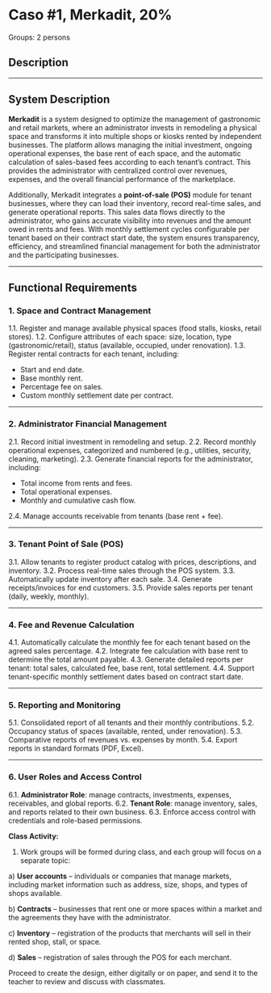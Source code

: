 # Caso #1, Merkadit, 20%

Groups: 2 persons

## Description

---

## System Description

**Merkadit** is a system designed to optimize the management of gastronomic and retail markets, where an administrator invests in remodeling a physical space and transforms it into multiple shops or kiosks rented by independent businesses. The platform allows managing the initial investment, ongoing operational expenses, the base rent of each space, and the automatic calculation of sales-based fees according to each tenant’s contract. This provides the administrator with centralized control over revenues, expenses, and the overall financial performance of the marketplace.

Additionally, Merkadit integrates a **point-of-sale (POS)** module for tenant businesses, where they can load their inventory, record real-time sales, and generate operational reports. This sales data flows directly to the administrator, who gains accurate visibility into revenues and the amount owed in rents and fees. With monthly settlement cycles configurable per tenant based on their contract start date, the system ensures transparency, efficiency, and streamlined financial management for both the administrator and the participating businesses.

---

## Functional Requirements

### 1. Space and Contract Management

1.1. Register and manage available physical spaces (food stalls, kiosks, retail stores).
1.2. Configure attributes of each space: size, location, type (gastronomic/retail), status (available, occupied, under renovation).
1.3. Register rental contracts for each tenant, including:

* Start and end date.
* Base monthly rent.
* Percentage fee on sales.
* Custom monthly settlement date per contract.

---

### 2. Administrator Financial Management

2.1. Record initial investment in remodeling and setup.
2.2. Record monthly operational expenses, categorized and numbered (e.g., utilities, security, cleaning, marketing).
2.3. Generate financial reports for the administrator, including:

* Total income from rents and fees.
* Total operational expenses.
* Monthly and cumulative cash flow.

2.4. Manage accounts receivable from tenants (base rent + fee).

---

### 3. Tenant Point of Sale (POS)

3.1. Allow tenants to register product catalog with prices, descriptions, and inventory.
3.2. Process real-time sales through the POS system.
3.3. Automatically update inventory after each sale.
3.4. Generate receipts/invoices for end customers.
3.5. Provide sales reports per tenant (daily, weekly, monthly).
    
---

### 4. Fee and Revenue Calculation

4.1. Automatically calculate the monthly fee for each tenant based on the agreed sales percentage.
4.2. Integrate fee calculation with base rent to determine the total amount payable.
4.3. Generate detailed reports per tenant: total sales, calculated fee, base rent, total settlement.
4.4. Support tenant-specific monthly settlement dates based on contract start date.

---

### 5. Reporting and Monitoring

5.1. Consolidated report of all tenants and their monthly contributions.
5.2. Occupancy status of spaces (available, rented, under renovation).
5.3. Comparative reports of revenues vs. expenses by month.
5.4. Export reports in standard formats (PDF, Excel).

---

### 6. User Roles and Access Control

6.1. **Administrator Role**: manage contracts, investments, expenses, receivables, and global reports.
6.2. **Tenant Role**: manage inventory, sales, and reports related to their own business.
6.3. Enforce access control with credentials and role-based permissions.


**Class Activity:**

1. Work groups will be formed during class, and each group will focus on a separate topic:

a) **User accounts** – individuals or companies that manage markets, including market information such as address, size, shops, and types of shops available.

b) **Contracts** – businesses that rent one or more spaces within a market and the agreements they have with the administrator.

c) **Inventory** – registration of the products that merchants will sell in their rented shop, stall, or space.

d) **Sales** – registration of sales through the POS for each merchant.

Proceed to create the design, either digitally or on paper, and send it to the teacher to review and discuss with classmates.
